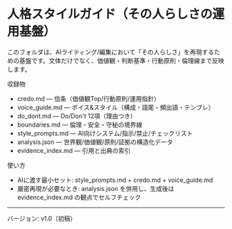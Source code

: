 # 人格スタイルガイド（その人らしさの運用基盤）

このフォルダは、AIライティング/編集において「その人らしさ」を再現するための基盤です。文体だけでなく、価値観・判断基準・行動原則・倫理線まで反映します。

収録物
- credo.md — 信条（価値観Top/行動原則/運用指針）
- voice_guide.md — ボイス&スタイル（構成・語尾・頻出語・テンプレ）
- do_dont.md — Do/Don't 12項（理由つき）
- boundaries.md — 倫理・安全・守秘の境界線
- style_prompts.md — AI向けシステム/指示/禁止/チェックリスト
- analysis.json — 世界観/価値観/原則/証拠の構造化データ
- evidence_index.md — 引用と出典の索引

使い方
- AIに渡す最小セット: style_prompts.md + credo.md + voice_guide.md
- 厳密再現が必要なとき: analysis.json を併用し、生成後は evidence_index.md の観点でセルフチェック

---
バージョン: v1.0（初稿）

